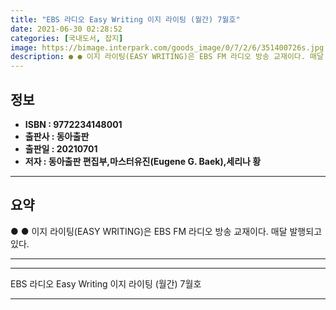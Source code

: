 ```yaml
---
title: "EBS 라디오 Easy Writing 이지 라이팅 (월간) 7월호"
date: 2021-06-30 02:28:52
categories: [국내도서, 잡지]
image: https://bimage.interpark.com/goods_image/0/7/2/6/351400726s.jpg
description: ● ● 이지 라이팅(EASY WRITING)은 EBS FM 라디오 방송 교재이다. 매달 발행되고 있다.
---
```


## **정보**

- **ISBN : 9772234148001**
- **출판사 : 동아출판**
- **출판일 : 20210701**
- **저자 : 동아출판 편집부,마스터유진(Eugene G. Baek),세리나 황**

------



## **요약**

●  ●  이지 라이팅(EASY WRITING)은 EBS FM 라디오 방송 교재이다. 매달 발행되고 있다.

------



------


EBS 라디오 Easy Writing 이지 라이팅 (월간) 7월호 

------


